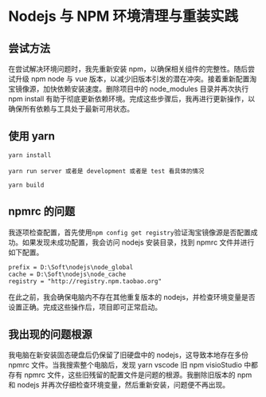 # Nodejs 与 NPM 环境清理与重装实践

## 尝试方法

在尝试解决环境问题时，我先重新安装 npm，以确保相关组件的完整性。随后尝试升级 npm node 与 vue 版本，以减少旧版本引发的潜在冲突。接着重新配置淘宝镜像源，加快依赖安装速度。删除项目中的 node_modules 目录并再次执行 npm install 有助于彻底更新依赖环境。完成这些步骤后，我再进行更新操作，以确保所有依赖与工具处于最新可用状态。

## 使用 yarn

```javascript
yarn install
```

```plain
yarn run server 或者是 development 或者是 test 看具体的情况
```

```plain
yarn build
```

## npmrc 的问题

我逐项检查配置，首先使用`npm config get registry`验证淘宝镜像源是否配置成功。如果发现未成功配置，我会访问 nodejs 安装目录，找到 npmrc 文件并进行如下配置。

```shell
prefix = D:\Soft\nodejs\node_global
cache = D:\Soft\nodejs\node_cache
registry = "http://registry.npm.taobao.org"
```

在此之前，我会确保电脑内不存在其他重复版本的 nodejs，并检查环境变量是否设置正确。完成这些操作后，项目即可正常启动。

## 我出现的问题根源

我电脑在新安装固态硬盘后仍保留了旧硬盘中的 nodejs，这导致本地存在多份 npmrc 文件。当我搜索整个电脑后，发现 yarn vscode 旧 npm visioStudio 中都存有 npmrc 文件，这些旧残留的配置文件是问题的根源。我删除旧版本的 npm 和 nodejs 并再次仔细检查环境变量，然后重新安装，问题便不再出现。
